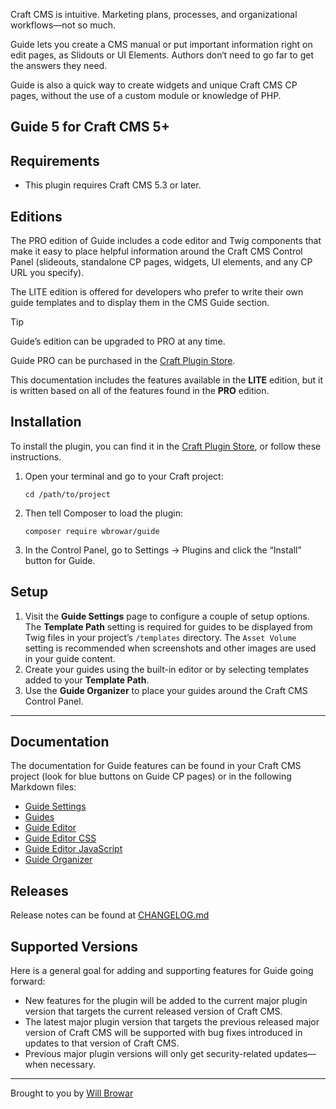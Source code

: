 <!-- ![Guide 3](resources/img/guide-3-header.png) -->

Craft CMS is intuitive. Marketing plans, processes, and organizational workflows—not so much.

Guide lets you create a CMS manual or put important information right on edit pages, as Slidouts or UI Elements. Authors don‘t need to go far to get the answers they need.

Guide is also a quick way to create widgets and unique Craft CMS CP pages, without the use of a custom module or knowledge of PHP.

## Guide 5 for Craft CMS 5+

## Requirements

- This plugin requires Craft CMS 5.3 or later.

## Editions

The PRO edition of Guide includes a code editor and Twig components that make it easy to place helpful information around the Craft CMS Control Panel (slideouts, standalone CP pages, widgets, UI elements, and any CP URL you specify).

The LITE edition is offered for developers who prefer to write their own guide templates and to display them in the CMS Guide section.

> [!TIP]
> Guide’s edition can be upgraded to PRO at any time.

Guide PRO can be purchased in the [Craft Plugin Store](https://plugins.craftcms.com/guide).

This documentation includes the features available in the **LITE** edition, but it is written based on all of the features found in the **PRO** edition.

## Installation

To install the plugin, you can find it in the [Craft Plugin Store](https://plugins.craftcms.com/guide), or follow these instructions.

1. Open your terminal and go to your Craft project:

    ```
    cd /path/to/project
    ```

2. Then tell Composer to load the plugin:

    ```
    composer require wbrowar/guide
    ```

3. In the Control Panel, go to Settings → Plugins and click the “Install” button for Guide.


## Setup

1. Visit the **Guide Settings** page to configure a couple of setup options. The **Template Path** setting is required for guides to be displayed from Twig files in your project’s `/templates` directory. The `Asset Volume` setting is recommended when screenshots and other images are used in your guide content.
2. Create your guides using the built-in editor or by selecting templates added to your **Template Path**.
3. Use the **Guide Organizer** to place your guides around the Craft CMS Control Panel.

---

## Documentation

The documentation for Guide features can be found in your Craft CMS project (look for blue buttons on Guide CP pages) or in the following Markdown files:

- [Guide Settings](https://github.com/wbrowar/craft-guide/blob/main/src/templates/docs/en/guide-settings.md)
- [Guides](https://github.com/wbrowar/craft-guide/blob/main/src/templates/docs/en/guide-list.md)
- [Guide Editor](https://github.com/wbrowar/craft-guide/blob/main/src/templates/docs/en/guide-editor.md)
- [Guide Editor CSS](https://github.com/wbrowar/craft-guide/blob/main/src/templates/docs/en/guide-editor-css.md)
- [Guide Editor JavaScript](https://github.com/wbrowar/craft-guide/blob/main/src/templates/docs/en/guide-editor-javascript.md)
- [Guide Organizer](https://github.com/wbrowar/craft-guide/blob/main/src/templates/docs/en/guide-organizer.md)

## Releases

Release notes can be found at [CHANGELOG.md](https://github.com/wbrowar/craft-guide/blob/main/CHANGELOG.md)

## Supported Versions

Here is a general goal for adding and supporting features for Guide going forward:

- New features for the plugin will be added to the current major plugin version that targets the current released version of Craft CMS.
- The latest major plugin version that targets the previous released major version of Craft CMS will be supported with bug fixes introduced in updates to that version of Craft CMS.
- Previous major plugin versions will only get security-related updates—when necessary.

---

Brought to you by [Will Browar](https://wbrowar.com)
